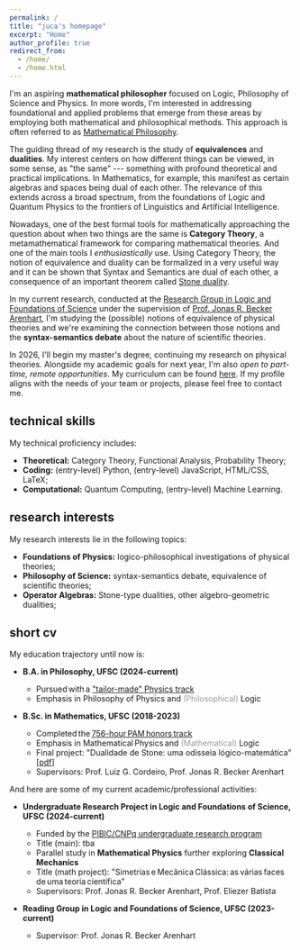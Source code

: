 ```yaml
---
permalink: /
title: "juca's homepage"
excerpt: "Home"
author_profile: true
redirect_from: 
  - /home/
  - /home.html
---
```


I'm an aspiring **mathematical philosopher** focused on Logic, Philosophy of Science and Physics. In more words, I'm interested in addressing foundational and applied problems that emerge from these areas by employing both mathematical and philosophical methods. This approach is often referred to as [Mathematical Philosophy](https://onlinelibrary.wiley.com/doi/abs/10.1111/meta.12029).

The guiding thread of my research is the study of **equivalences** and **dualities**. My interest centers on how different things can be viewed, in some sense, as "the same" --- something with profound theoretical and practical implications. In Mathematics, for example, this manifest as certain algebras and spaces being dual of each other. The relevance of this extends across a broad spectrum, from the foundations of Logic and Quantum Physics to the frontiers of Linguistics and Artificial Intelligence.

Nowadays, one of the best formal tools for mathematically approaching the question about when two things are the same is **Category Theory**, a metamathematical framework for comparing mathematical theories. And one of the main tools I _enthusiastically_ use. Using Category Theory, the notion of equivalence and duality can be formalized in a very useful way and it can be shown that Syntax and Semantics are dual of each other, a consequence of an important theorem called [Stone duality](https://en.wikipedia.org/wiki/Stone_duality).

In my current research, conducted at the [Research Group in Logic and Foundations of Science](https://sites.google.com/view/logicandfoundationsofscience/home?authuser=0) under the supervision of [Prof. Jonas R. Becker Arenhart](https://scholar.google.com/citations?user=INalU8cAAAAJ&hl=pt-BR), I'm studying the (possible) notions of equivalence of physical theories and we're examining the connection between those notions and the **syntax-semantics debate** about the nature of scientific theories.

In 2026, I'll begin my master's degree, continuing my research on physical theories. Alongside my academic goals for next year, I'm also _open to part-time, remote opportunities_. My curriculum can be found [here](https://jucazyn.github.io/cv/). If my profile aligns with the needs of your team or projects, please feel free to contact me.

## technical skills

My technical proficiency includes:

* **Theoretical:** Category Theory, Functional Analysis, Probability Theory;
* **Coding:** (entry-level) Python, (entry-level) JavaScript, HTML/CSS, LaTeX;
* **Computational:** Quantum Computing, (entry-level) Machine Learning.

## research interests

My research interests lie in the following topics:

* **Foundations of Physics:** logico-philosophical investigations of physical theories;
* **Philosophy of Science:** syntax-semantics debate, equivalence of scientific theories;
* **Operator Algebras:** Stone-type dualities, other algebro-geometric dualities;

## short cv

My education trajectory until now is:

* **B.A. in Philosophy, UFSC (2024-current)**
  * Pursued with a ["tailor-made" Physics track](https://jucazyn.github.io/physics-track/)
  * Emphasis in Philosophy of Physics and <span style="color: #999999;">(Philosophical)</span> Logic

* **B.Sc. in Mathematics, UFSC (2018-2023)**
  * Completed the [756-hour PAM honors track](http://pam.mtm.ufsc.br/)
  * Emphasis in Mathematical Physics and <span style="color: #999999;">(Mathematical)</span> Logic
  * Final project: "Dualidade de Stone: uma odisseia lógico-matemática" [[pdf](https://repositorio.ufsc.br/bitstream/handle/123456789/255148/tcc_julio%20candido%20veloso%20barczyszyn.pdf?sequence=1&isAllowed=y)]
  * Supervisors: Prof. Luiz G. Cordeiro, Prof. Jonas R. Becker Arenhart

And here are some of my current academic/professional activities:

* **Undergraduate Research Project in Logic and Foundations of Science, UFSC (2024-current)**
  * Funded by the [PIBIC/CNPq undergraduate research program](http://pibic.propesq.ufsc.br/)
  * Title (main): tba
  * Parallel study in **Mathematical Physics** further exploring **Classical Mechanics**
  * Title (math project): "Simetrias e Mecânica Clássica: as várias faces de uma teoria científica"
  * Supervisors: Prof. Jonas R. Becker Arenhart, Prof. Eliezer Batista
 
* **Reading Group in Logic and Foundations of Science, UFSC (2023-current)**
  * Supervisor: Prof. Jonas R. Becker Arenhart
